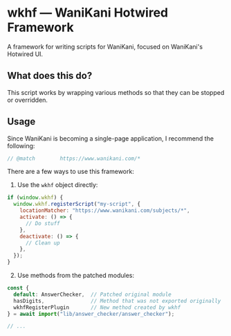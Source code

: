 # wkhf — WaniKani Hotwired Framework

A framework for writing scripts for WaniKani, focused on WaniKani's Hotwired UI.

## What does this do?

This script works by wrapping various methods so that they can be stopped or overridden.

## Usage

Since WaniKani is becoming a single-page application, I recommend the following:

```js
// @match        https://www.wanikani.com/*
```

There are a few ways to use this framework:
1. Use the `wkhf` object directly:

```js
if (window.wkhf) {
  window.wkhf.registerScript("my-script", {
    locationMatcher: "https://www.wanikani.com/subjects/*",
    activate: () => {
      // Do stuff
    },
    deactivate: () => {
      // Clean up
    },
  });
}
```

2. Use methods from the patched modules:

```js
const {
  default: AnswerChecker,  // Patched original module
  hasDigits,               // Method that was not exported originally
  wkhfRegisterPlugin       // New method created by wkhf
} = await import("lib/answer_checker/answer_checker");

// ...
```
